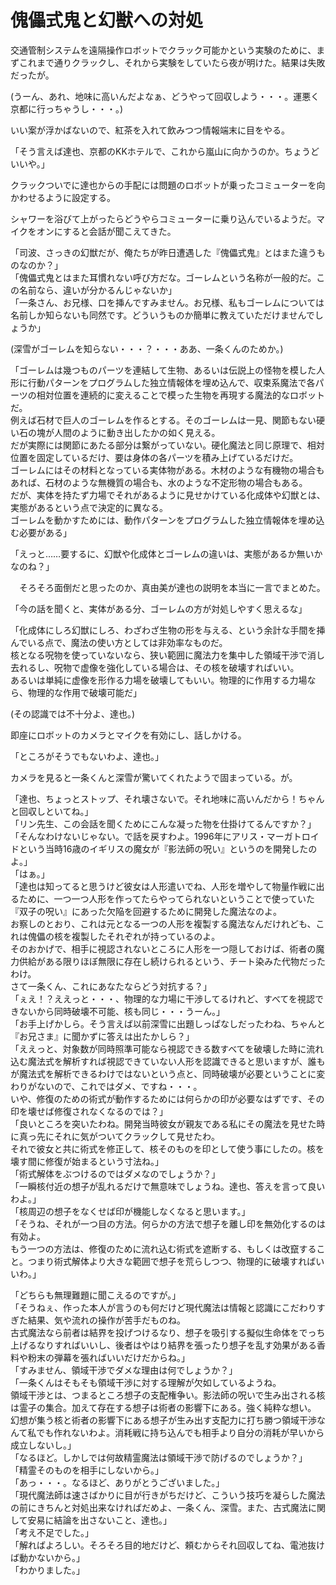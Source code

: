 # 傀儡式鬼と幻獣への対処

交通管制システムを遠隔操作ロボットでクラック可能かという実験のために、まずこれまで通りクラックし、それから実験をしていたら夜が明けた。結果は失敗だったが。

(うーん、あれ、地味に高いんだよなぁ、どうやって回収しよう・・・。運悪く京都に行っちゃうし・・・。)

いい案が浮かばないので、紅茶を入れて飲みつつ情報端末に目をやる。

「そう言えば達也、京都のKKホテルで、これから嵐山に向かうのか。ちょうどいいや。」

クラックついでに達也からの手配には問題のロボットが乗ったコミューターを向かわせるように設定する。

シャワーを浴びて上がったらどうやらコミューターに乗り込んでいるようだ。マイクをオンにすると会話が聞こえてきた。

「司波、さっきの幻獣だが、俺たちが昨日遭遇した『傀儡式鬼』とはまた違うものなのか？」  
「傀儡式鬼とはまた耳慣れない呼び方だな。ゴーレムという名称が一般的だ。この名前なら、違いが分かるんじゃないか」  
「一条さん、お兄様、口を挿んですみません。お兄様、私もゴーレムについては名前しか知らないも同然です。どういうものか簡単に教えていただけませんでしょうか」

(深雪がゴーレムを知らない・・・？・・・ああ、一条くんのためか。)

「ゴーレムは幾つものパーツを連結して生物、あるいは伝説上の怪物を模した人形に行動パターンをプログラムした独立情報体を埋め込んで、収束系魔法で各パーツの相対位置を連続的に変えることで模った生物を再現する魔法的なロボットだ。  
例えば石材で巨人のゴーレムを作るとする。そのゴーレムは一見、関節もない硬い石の塊が人間のように動き出したかの如く見える。  
だが実際には関節にあたる部分は繋がっていない。硬化魔法と同じ原理で、相対位置を固定しているだけ、要は身体の各パーツを積み上げているだけだ。  
ゴーレムにはその材料となっている実体物がある。木材のような有機物の場合もあれば、石材のような無機質の場合も、水のような不定形物の場合もある。  
だが、実体を持たず力場でそれがあるように見せかけている化成体や幻獣とは、実態があるという点で決定的に異なる。  
ゴーレムを動かすためには、動作パターンをプログラムした独立情報体を埋め込む必要がある」

「えっと……要するに、幻獣や化成体とゴーレムの違いは、実態があるか無いかなのね？」

　そろそろ面倒だと思ったのか、真由美が達也の説明を本当に一言でまとめた。

「今の話を聞くと、実体がある分、ゴーレムの方が対処しやすく思えるな」

「化成体にしろ幻獣にしろ、わざわざ生物の形を与える、という余計な手間を挿んでいる点で、魔法の使い方としては非効率なものだ。  
核となる呪物を使っていないなら、狭い範囲に魔法力を集中した領域干渉で消し去れるし、呪物で虚像を強化している場合は、その核を破壊すればいい。  
あるいは単純に虚像を形作る力場を破壊してもいい。物理的に作用する力場なら、物理的な作用で破壊可能だ」

(その認識では不十分よ、達也。)

即座にロボットのカメラとマイクを有効にし、話しかける。

「ところがそうでもないわよ、達也。」

カメラを見ると一条くんと深雪が驚いてくれたようで固まっている。が。

「達也、ちょっとストップ、それ壊さないで。それ地味に高いんだから！ちゃんと回収しといてね。」  
「リン先生、この会話を聞くためにこんな凝った物を仕掛けてるんですか？」  
「そんなわけないじゃない。で話を戻すわよ。1996年にアリス・マーガトロイドという当時16歳のイギリスの魔女が『影法師の呪い』というのを開発したのよ。」  
「はぁ。」  
「達也は知ってると思うけど彼女は人形遣いでね、人形を増やして物量作戦に出るために、一つ一つ人形を作ってたらやってられないということで使っていた『双子の呪い』にあった欠陥を回避するために開発した魔法なのよ。  
お察しのとおり、これは元となる一つの人形を複製する魔法なんだけれども、これは傀儡の核を複製したそれぞれが持っているのよ。  
そのおかげで、相手に視認されないところに人形を一つ隠しておけば、術者の魔力供給がある限りほぼ無限に存在し続けられるという、チート染みた代物だったわけ。  
さて一条くん、これにあなたならどう対抗する？」  
「ぇえ！？ええっと・・・、物理的な力場に干渉してるけれど、すべてを視認できないから同時破壊不可能、核も同じ・・・うーん。」  
「お手上げかしら。そう言えば以前深雪に出題しっぱなしだったわね、ちゃんと『お兄さま』に聞かずに答えは出たかしら？」  
「ええっと、対象数が同時照準可能なら視認できる数すべてを破壊した時に流れ込む魔法式を解析すれば視認できていない人形を認識できると思いますが、誰もが魔法式を解析できるわけではないという点と、同時破壊が必要ということに変わりがないので、これではダメ、ですね・・・。  
いや、修復のための術式が動作するためには何らかの印が必要なはずです、その印を壊せば修復されなくなるのでは？」  
「良いところを突いたわね。開発当時彼女が親友である私にその魔法を見せた時に真っ先にそれに気がついてクラックして見せたわ。  
それで彼女と共に術式を修正して、核そのものを印として使う事にしたの。核を壊す間に修復が始まるという寸法ね。」  
「術式解体をぶつけるのではダメなのでしょうか？」  
「一瞬核付近の想子が乱れるだけで無意味でしょうね。達也、答えを言って良いわよ。」  
「核周辺の想子をなくせば印が機能しなくなると思います。」  
「そうね、それが一つ目の方法。何らかの方法で想子を離し印を無効化するのは有効よ。  
もう一つの方法は、修復のために流れ込む術式を遮断する、もしくは改竄すること。つまり術式解体より大きな範囲で想子を荒らしつつ、物理的に破壊すればいいわ。」

「どちらも無理難題に聞こえるのですが。」  
「そうねぇ、作った本人が言うのも何だけど現代魔法は情報と認識にこだわりすぎた結果、気や流れの操作が苦手だものね。  
古式魔法なら前者は結界を投げつけるなり、想子を吸引する擬似生命体をでっち上げるなりすればいいし、後者はやはり結界を張ったり想子を乱す効果がある香料や粉末の弾幕を張ればいいだけだからね。」  
「すみません、領域干渉でダメな理由は何でしょうか？」  
「一条くんはそもそも領域干渉に対する理解が欠如しているようね。  
領域干渉とは、つまるところ想子の支配権争い。影法師の呪いで生み出される核は霊子の集合。加えて存在する想子は術者の影響下にある。強く純粋な想い。  
幻想が集う核と術者の影響下にある想子が生み出す支配力に打ち勝つ領域干渉なんて私でも作れないわよ。消耗戦に持ち込んでも相手より自分の消耗が早いから成立しないし。」  
「なるほど。しかしでは何故精霊魔法は領域干渉で防げるのでしょうか？」  
「精霊そのものを相手にしないから。」  
「あっ・・・。なるほど、ありがとうございました。」  
「現代魔法師は速さばかりに目が行きがちだけど、こういう技巧を凝らした魔法の前にきちんと対処出来なければだめよ、一条くん、深雪。また、古式魔法に関して安易に結論を出さないこと、達也。」  
「考え不足でした。」  
「解ればよろしい。そろそろ目的地だけど、頼むからそれ回収してね、電池抜けば動かないから。」  
「わかりました。」
